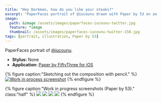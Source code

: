 ```yaml
---
title: "Hey Darkman, how do you like your steaks?"
excerpt: "PaperFaces portrait of @iucounu drawn with Paper by 53 on an iPad."
image: 
  path: &image /assets/images/paperfaces-iucounu-twitter.jpg 
  feature: *image
  thumbnail: /assets/images/paperfaces-iucounu-twitter-150.jpg
tags: [portrait, illustration, Paper by 53]
---
```


PaperFaces portrait of [@iucounu](https://twitter.com/iucounu).

* **Stylus:** None
* **Application:** [Paper by FiftyThree for iOS](http://www.fiftythree.com/paper)

{% figure caption:"Sketching out the composition with pencil." %}
[![Work in process screenshot](/assets/images/paperfaces-iucounu-process-1-750.jpg)](/assets/images/paperfaces-iucounu-process-1-lg.jpg)
{% endfigure %}

{% figure caption:"Work in progress screenshots (Paper by 53)." class:"half" %}
[![](/assets/images/paperfaces-iucounu-process-2-600.jpg)](/assets/images/paperfaces-iucounu-process-2-lg.jpg)
[![](/assets/images/paperfaces-iucounu-process-3-600.jpg)](/assets/images/paperfaces-iucounu-process-3-lg.jpg)
[![](/assets/images/paperfaces-iucounu-process-4-600.jpg)](/assets/images/paperfaces-iucounu-process-4-lg.jpg)
[![](/assets/images/paperfaces-iucounu-process-5-600.jpg)](/assets/images/paperfaces-iucounu-process-5-lg.jpg)
{% endfigure %}
